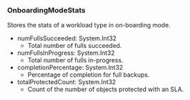 ### OnboardingModeStats
Stores the stats of a workload type in on-boarding mode.

- numFullsSucceeded: System.Int32
  - Total number of fulls succeeded.
- numFullsInProgress: System.Int32
  - Total number of fulls in-progress.
- completionPercentage: System.Int32
  - Percentage of completion for full backups.
- totalProtectedCount: System.Int32
  - Count of the number of objects protected with an SLA.
